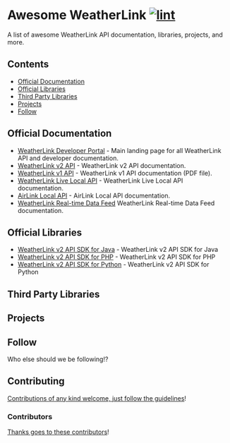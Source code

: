 <!-- title -->

<!--lint ignore no-dead-urls-->

# Awesome WeatherLink [![lint](https://img.shields.io/github/workflow/status/weatherlink/awesome-weatherlink/lint?label=lint&style=flat-square)](https://github.com/weatherlink/awesome-weatherlink/actions/workflows/lint.yaml)

<!-- subtitle -->

A list of awesome WeatherLink API documentation, libraries, projects, and more.

<!-- image -->
<!--
<a href="" target="_blank" rel="noopener noreferrer">
  <img src="" />
</a>
-->

<!-- description -->

<!--
A one line description of the product or tool. See
[awesome-firebase](https://github.com/jthegedus/awesome-firebase) for an
example.
-->

<!-- TOC -->

## Contents

- [Official Documentation](#official-documentation)
- [Official Libraries](#official-libraries)
- [Third Party Libraries](#third-party-libraries)
- [Projects](#projects)
- [Follow](#follow)

<!-- CONTENT -->

## Official Documentation

- [WeatherLink Developer Portal](https://weatherlink.github.io/) - Main landing page for all WeatherLink API and developer documentation.
- [WeatherLink v2 API](https://weatherlink.github.io/v2-api/) - WeatherLink v2 API documentation.
- [WeatherLink v1 API](https://www.weatherlink.com/static/docs/APIdocumentation.pdf) - WeatherLink v1 API documentation (PDF file).
- [WeatherLink Live Local API](https://weatherlink.github.io/weatherlink-live-local-api/) - WeatherLink Live Local API documentation.
- [AirLink Local API](https://weatherlink.github.io/airlink-local-api/) - AirLink Local API documentation.
- [WeatherLink Real-time Data Feed](https://weatherlink.github.io/real-time-data-feed/) WeatherLink Real-time Data Feed documentation.

## Official Libraries

- [WeatherLink v2 API SDK for Java](https://github.com/weatherlink/weatherlink-v2-api-sdk-java) - WeatherLink v2 API SDK for Java
- [WeatherLink v2 API SDK for PHP](https://github.com/weatherlink/weatherlink-v2-api-sdk-php) - WeatherLink v2 API SDK for PHP
- [WeatherLink v2 API SDK for Python](https://github.com/weatherlink/weatherlink-v2-api-sdk-python) - WeatherLink v2 API SDK for Python

## Third Party Libraries

## Projects

<!-- END CONTENT -->

## Follow

<!-- list people worth following on social sites (Twitter, LinkedIn, GitHub, YouTube etc.) -->

Who else should we be following!?

## Contributing

[Contributions of any kind welcome, just follow the guidelines](contributing.md)!

### Contributors

[Thanks goes to these contributors](https://github.com/weatherlink/awesome-weatherlink/graphs/contributors)!
